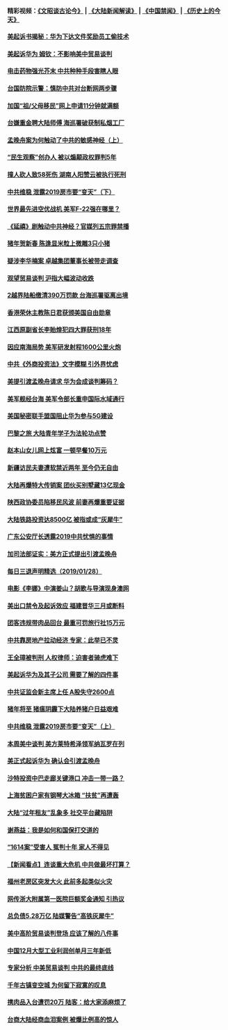#### 精彩视频：[《文昭谈古论今》](https://github.com/gfw-breaker/wenzhao/blob/master/README.md?t=01291830) | [《大陆新闻解读》](https://github.com/gfw-breaker/ntdtv-comedy/blob/master/README.md?t=01291830) | [《中国禁闻》](https://github.com/gfw-breaker/ntdtv-news/blob/master/README.md?t=01291830) | [《历史上的今天》](https://github.com/gfw-breaker/today-in-history/blob/master/README.md?t=01291830) 

#### [美起诉书揭秘：华为下达文件奖励员工偷技术](../pages/nsc413/n11010958.md?t=01291830) 

#### [美起诉华为  姆钦：不影响美中贸易谈判](../pages/nsc413/n11010980.md?t=01291830) 

#### [电击药物强光芥末 中共种种手段害瞎人眼](../pages/nsc413/n11008308.md?t=01291830) 

#### [台国防院示警：慎防中共对台断网两步骤](../pages/nsc413/n11010433.md?t=01291830) 

#### [加国“祖/父母移民”网上申请11分钟就满额](../pages/nsc413/n11009372.md?t=01291830) 

#### [台嫌重金聘大陆师傅 海巡署破获制私烟工厂](../pages/nsc413/n11010437.md?t=01291830) 

#### [孟晚舟案为何触动了中共的敏感神经（上）](../pages/nsc413/n11008466.md?t=01291830) 


#### [“民生观察”创办人 被以煽颠政权罪判5年](../pages/nsc413/n11010457.md?t=01291830) 

#### [撞人砍人致58死伤 湖南人阳赞云被执行死刑](../pages/nsc413/n11010093.md?t=01291830) 

#### [中共维稳 泄露2019房市要“变天”（下）](../pages/nsc413/n11007240.md?t=01291830) 

#### [世界最先进空优战机 美军F-22强在哪里？](../pages/nsc413/n11010323.md?t=01291830) 

#### [《延禧》剧触动中共神经？官媒列五宗罪禁播](../pages/nsc413/n11008401.md?t=01291830) 

#### [猪年贺新春 陈逢显米粒上微雕3只小猪](../pages/nsc413/n11010281.md?t=01291830) 

#### [疑涉李华楠案 卓越集团董事长被带走调查](../pages/nsc413/n11010191.md?t=01291830) 

#### [观望贸易谈判 沪指大幅波动收跌](../pages/nsc413/n11010023.md?t=01291830) 

#### [2越界陆船缴清390万罚款 台海巡署驱离出境](../pages/nsc413/n11010083.md?t=01291830) 

#### [香港荣休主教陈日君获颁美国自由勋章](../pages/nsc413/n11009641.md?t=01291830) 

#### [江西原副省长李贻煌犯四大罪获刑18年](../pages/nsc413/n11010027.md?t=01291830) 

#### [因应南海局势 美军研发射程1600公里火炮](../pages/nsc413/n11010046.md?t=01291830) 

#### [中共《外商投资法》文字模糊 引外界忧虑](../pages/nsc413/n11009663.md?t=01291830) 

#### [美提引渡孟晚舟请求 华为会成谈判筹码？](../pages/nsc413/n11009914.md?t=01291830) 

#### [美军舰经台海 美军令部长重申国际水域通行](../pages/nsc413/n11009987.md?t=01291830) 

#### [美国秘密联手盟国阻止华为参与5G建设](../pages/nsc413/n11008416.md?t=01291830) 

#### [巴黎之旅 大陆青年学子为法轮功点赞](../pages/nsc413/n11008103.md?t=01291830) 

#### [赵本山女儿网上炫富 一顿早餐10万元](../pages/nsc413/n11009491.md?t=01291830) 

#### [新疆访民夫妻遭软禁近两年 至今仍无自由](../pages/nsc413/n11008157.md?t=01291830) 

#### [大陆再爆特大传销案 团伙买别墅藏13亿现金](../pages/nsc413/n11009778.md?t=01291830) 

#### [陕西政协委员陷移民风波 前妻再爆重要证据](../pages/nsc413/n11009652.md?t=01291830) 

#### [大陆铁路投资达8500亿 被指或成“灰犀牛”](../pages/nsc413/n11009071.md?t=01291830) 

#### [广东公安厅长透露2019中共忧惧的事情](../pages/nsc413/n11009531.md?t=01291830) 

#### [加司法部证实：美方正式提出引渡孟晚舟](../pages/nsc413/n11009536.md?t=01291830) 

#### [每日三退声明精选（2019/01/28）](../pages/nsc413/n11009451.md?t=01291830) 

#### [电影《李娜》中演姜山？胡歌与导演现身澳网](../pages/nsc413/n11008780.md?t=01291830) 

#### [美出口禁令及起诉效应 福建晋华三月或断料](../pages/nsc413/n11009319.md?t=01291830) 

#### [团客违规带肉品回台 最重可罚旅行社15万元](../pages/nsc413/n11009060.md?t=01291830) 

#### [中共靠房地产拉动经济 专家：此举已不灵](../pages/nsc413/n11008955.md?t=01291830) 

#### [王全璋被判刑 人权律师：迫害者骑虎难下](../pages/nsc413/n11009061.md?t=01291830) 

#### [美起诉华为及其子公司 需要了解的四件事](../pages/nsc413/n11009051.md?t=01291830) 

#### [中共证监会新主席上任 A股失守2600点](../pages/nsc413/n11008398.md?t=01291830) 

#### [猪年将至 猪瘟阴霾下大陆养猪户日益艰难](../pages/nsc413/n11008686.md?t=01291830) 

#### [中共维稳 泄露2019房市要“变天”（上）](../pages/nsc413/n11007200.md?t=01291830) 

#### [本周美中谈判 美方莱特希泽领军纳瓦罗在列](../pages/nsc413/n11008813.md?t=01291830) 

#### [美正式起诉华为 确认会引渡孟晚舟](../pages/nsc413/n11008885.md?t=01291830) 

#### [沙特投资中巴走廊关键港口 冲击一带一路？](../pages/nsc413/n11008620.md?t=01291830) 

#### [上海贫困户家有钢琴大冰箱 “扶贫”再遭轰](../pages/nsc413/n11008641.md?t=01291830) 

#### [大陆“过年租友”乱象多 社交平台藏陷阱](../pages/nsc413/n11008490.md?t=01291830) 

#### [谢燕益：我是如何和国保打交道的](../pages/nsc413/n11008365.md?t=01291830) 

#### [“1614案”受害人 冤判十年 家人不得见](../pages/nsc413/n11007983.md?t=01291830) 

#### [【新闻看点】连谈重大危机 中共做最坏打算？](../pages/nsc413/n11008462.md?t=01291830) 

#### [福州老房区突发大火 此前多起类似火灾](../pages/nsc413/n11007999.md?t=01291830) 

#### [网传浙大附属第一医院巨额奖金通知 引热议](../pages/nsc413/n11008429.md?t=01291830) 

#### [总负债5.28万亿 陆媒警告“高铁灰犀牛”](../pages/nsc413/n11008449.md?t=01291830) 

#### [美中高阶贸易谈判登场 应该了解的八件事](../pages/nsc413/n11008487.md?t=01291830) 

#### [中国12月大型工业利润创单月三年新低](../pages/nsc413/n11008213.md?t=01291830) 

#### [专家分析 中美贸易谈判 中共的最终底线](../pages/nsc413/n11008389.md?t=01291830) 

#### [千年古镇变空城 为何留下寂寞的叹息](../pages/nsc413/n11007226.md?t=01291830) 

#### [携肉品入台遭罚20万 陆客：给大家添麻烦了](../pages/nsc413/n11007869.md?t=01291830) 


#### [台商大陆经商血泪案例 被爆比例高的惊人](../pages/nsc413/n11008052.md?t=01291830) 


